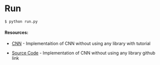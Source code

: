 # Run
```sh
$ python run.py
```





#### Resources:
* [CNN] - Implementaition of CNN without using any library with tutorial
* [Source Code] - Implementation of CNN without using any library github link
 

   [CNN]: <https://towardsdatascience.com/building-convolutional-neural-network-using-numpy-from-scratch-b30aac50e50a>
   [Source Code]: <https://github.com/zishansami102/CNN-from-Scratch>
